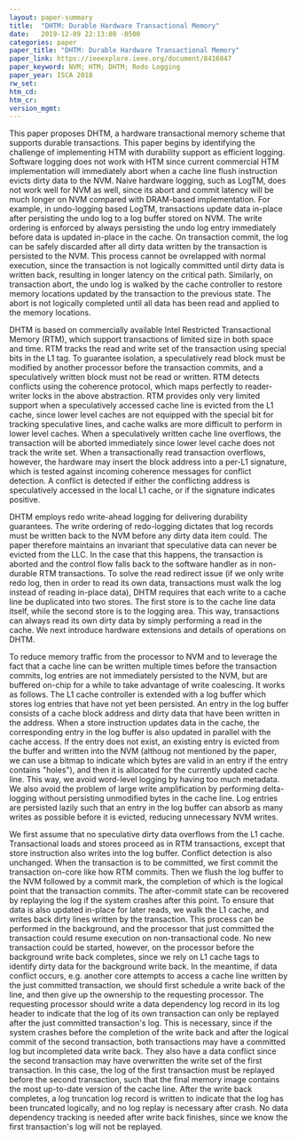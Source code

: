 ```yaml
---
layout: paper-summary
title:  "DHTM: Durable Hardware Transactional Memory"
date:   2019-12-09 22:13:00 -0500
categories: paper
paper_title: "DHTM: Durable Hardware Transactional Memory"
paper_link: https://ieeexplore.ieee.org/document/8416847
paper_keyword: NVM; HTM; DHTM; Redo Logging
paper_year: ISCA 2018
rw_set:
htm_cd:
htm_cr:
version_mgmt:
---
```


This paper proposes DHTM, a hardware transactional memory scheme that supports durable transactions. This paper begins by
identifying the challenge of implementing HTM with durability support as efficient logging. Software logging does not work
with HTM since current commercial HTM implementation will immediately abort when a cache line flush instruction evicts dirty
data to the NVM. Naive hardware logging, such as LogTM, does not work well for NVM as well, since its abort and commit 
latency will be much longer on NVM compared with DRAM-based implementation. For example, in undo-logging based LogTM,
transactions update data in-place after persisting the undo log to a log buffer stored on NVM. The write ordering is enforced
by always persisting the undo log entry immediately before data is updated in-place in the cache. On transaction commit,
the log can be safely discarded after all dirty data written by the transaction is persisted to the NVM. This process cannot
be ovrelapped with normal execution, since the transaction is not logically committed until dirty data is written back, 
resulting in longer latency on the critical path. Similarly, on transaction abort, the undo log is walked by the cache 
controller to restore memory locations updated by the transaction to the previous state. The abort is not logically completed
until all data has been read and applied to the memory locations.

DHTM is based on commercially available Intel Restricted Transactional Memory (RTM), which support transactions of limited
size in both space and time. RTM tracks the read and write set of the transaction using special bits in the L1 tag. To 
guarantee isolation, a speculatively read block must be modified by another processor before the transaction commits,
and a speculatively written block must not be read or written. RTM detects conflicts using the coherence protocol, which 
maps perfectly to reader-writer locks in the above abstraction. RTM provides only very limited support when a speculatively
accessed cache line is evicted from the L1 cache, since lower level caches are not equipped with the special bit for 
tracking speculative lines, and cache walks are more difficult to perform in lower level caches. When a speculatively
written cache line overflows, the transaction will be aborted immediately since lower level cache does not track the write
set. When a transactionally read transaction overflows, however, the hardware may insert the block address into a per-L1
signature, which is tested against incoming coherence messages for conflict detection. A conflict is detected if either
the conflicting address is speculatively accessed in the local L1 cache, or if the signature indicates positive. 

DHTM employs redo write-ahead logging for delivering durability guarantees. The write ordering of redo-logging dictates 
that log records must be written back to the NVM before any dirty data item could. The paper therefore maintains an invariant
that speculative data can never be evicted from the LLC. In the case that this happens, the transaction is aborted and 
the control flow falls back to the software handler as in non-durable RTM transactions. To solve the read redirect issue
(if we only write redo log, then in order to read its own data, transactions must walk the log instead of reading in-place
data), DHTM requires that each write to a cache line be duplicated into two stores. The first store is to the cache line
data itself, while the second store is to the logging area. This way, transactions can always read its own dirty data
by simply performing a read in the cache. We next introduce hardware extensions and details of operations on DHTM.

To reduce memory traffic from the processor to NVM and to leverage the fact that a cache line can be written multiple times
before the transaction commits, log entries are not immediately persisted to the NVM, but are buffered on-chip for a while
to take advantage of write coalescing. It works as follows. The L1 cache controller is extended with a log buffer which
stores log entries that have not yet been persisted. An entry in the log buffer consists of a cache block address and 
dirty data that have been written in the address. When a store instruction updates data in the cache, the corresponding 
entry in the log buffer is also updated in parallel with the cache access. If the entry does not exist, an existing entry
is evicted from the buffer and written into the NVM (althoug not mentioned by the paper, we can use a bitmap to indicate
which bytes are valid in an entry if the entry contains "holes"), and then it is allocated for the currently updated 
cache line. This way, we avoid word-level logging by having too much metadata. We also avoid the problem of large write 
amplification by performing delta-logging without persisting unmodified bytes in the cache line. Log entries are persisted
lazily such that an entry in the log buffer can absorb as many writes as possible before it is evicted, reducing unnecessary
NVM writes. 

We first assume that no speculative dirty data overflows from the L1 cache. Transactional loads and stores proceed as in
RTM transactions, except that store instruction also writes into the log buffer. Conflict detection is also unchanged.
When the transaction is to be committed, we first commit the transaction on-core like how RTM commits. Then we flush
the log buffer to the NVM followed by a commit mark, the completion of which is the logical point that the transaction 
commits. The after-commit state can be recovered by replaying the log if the system crashes after this point. To ensure
that data is also updated in-place for later reads, we walk the L1 cache, and writes back dirty lines written by the 
transaction. This process can be performed in the background, and the processor that just committed the transaction could
resume execution on non-transactional code. No new transaction could be started, however, on the processor before the 
background write back completes, since we rely on L1 cache tags to identify dirty data for the background write back. 
In the meantime, if data conflict occurs, e.g. another core attempts to access a cache line written by the just committed
transaction, we should first schedule a write back of the line, and then give up the ownership to the requesting processor.
The requesting processor should write a data dependency log record in its log header to indicate that the log of 
its own transaction can only be replayed after the just committed transaction's log. This is necessary, since if the 
system crashes before the completion of the write back and after the logical commit of the second transaction, both 
transactions may have a committed log but incompleted data write back. They also have a data conflict since the second 
transaction may have overwritten the write set of the first transaction. In this case, the log of the first transaction
must be replayed before the second transaction, such that the final memory image contains the most up-to-date version
of the cache line. After the write back completes, a log truncation log record is written to indicate that the log has
been truncated logically, and no log replay is necessary after crash. No data dependency tracking is needed after
write back finishes, since we know the first transaction's log will not be replayed.